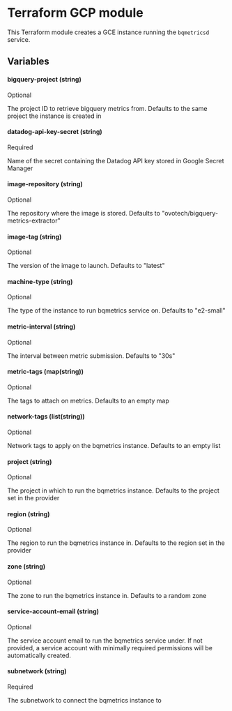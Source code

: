 # Terraform GCP module
This Terraform module creates a GCE instance running the `bqmetricsd` service.

## Variables
#### bigquery-project (string)
Optional

The project ID to retrieve bigquery metrics from. Defaults to the same project
the instance is created in

#### datadog-api-key-secret (string)
Required

Name of the secret containing the Datadog API key stored in Google Secret
Manager

#### image-repository (string)
Optional

The repository where the image is stored. Defaults to 
"ovotech/bigquery-metrics-extractor"

#### image-tag (string)
Optional

The version of the image to launch. Defaults to "latest"

#### machine-type (string)
Optional

The type of the instance to run bqmetrics service on. Defaults to "e2-small"

#### metric-interval (string)
Optional

The interval between metric submission. Defaults to "30s"

#### metric-tags (map(string))
Optional

The tags to attach on metrics. Defaults to an empty map

#### network-tags (list(string))
Optional

Network tags to apply on the bqmetrics instance. Defaults to an empty list

#### project (string)
Optional

The project in which to run the bqmetrics instance. Defaults to the project set in the 
provider

#### region (string)
Optional

The region to run the bqmetrics instance in. Defaults to the region set in the provider

#### zone (string)
Optional

The zone to run the bqmetrics instance in. Defaults to a random zone

#### service-account-email (string)
Optional

The service account email to run the bqmetrics service under. If not provided, a service
account with minimally required permissions will be automatically created.

#### subnetwork (string)
Required

The subnetwork to connect the bqmetrics instance to
